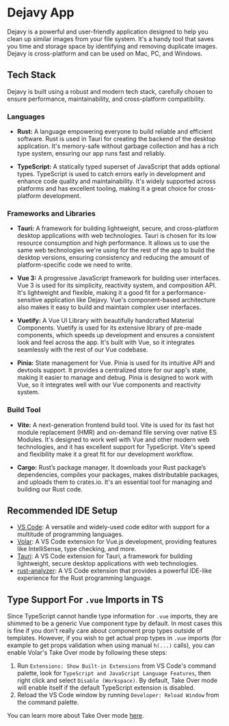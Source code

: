 # Dejavy App

Dejavy is a powerful and user-friendly application designed to help you clean up similar images from your file system. It's a handy tool that saves you time and storage space by identifying and removing duplicate images. Dejavy is cross-platform and can be used on Mac, PC, and Windows.

## Tech Stack

Dejavy is built using a robust and modern tech stack, carefully chosen to ensure performance, maintainability, and cross-platform compatibility.

### Languages

- **Rust:** A language empowering everyone to build reliable and efficient software. Rust is used in Tauri for creating the backend of the desktop application. It's memory-safe without garbage collection and has a rich type system, ensuring our app runs fast and reliably.

- **TypeScript:** A statically typed superset of JavaScript that adds optional types. TypeScript is used to catch errors early in development and enhance code quality and maintainability. It's widely supported across platforms and has excellent tooling, making it a great choice for cross-platform development.

### Frameworks and Libraries

- **Tauri:** A framework for building lightweight, secure, and cross-platform desktop applications with web technologies. Tauri is chosen for its low resource consumption and high performance. It allows us to use the same web technologies we're using for the rest of the app to build the desktop versions, ensuring consistency and reducing the amount of platform-specific code we need to write.

- **Vue 3:** A progressive JavaScript framework for building user interfaces. Vue 3 is used for its simplicity, reactivity system, and composition API. It's lightweight and flexible, making it a good fit for a performance-sensitive application like Dejavy. Vue's component-based architecture also makes it easy to build and maintain complex user interfaces.

- **Vuetify:** A Vue UI Library with beautifully handcrafted Material Components. Vuetify is used for its extensive library of pre-made components, which speeds up development and ensures a consistent look and feel across the app. It's built with Vue, so it integrates seamlessly with the rest of our Vue codebase.

- **Pinia:** State management for Vue. Pinia is used for its intuitive API and devtools support. It provides a centralized store for our app's state, making it easier to manage and debug. Pinia is designed to work with Vue, so it integrates well with our Vue components and reactivity system.

### Build Tool

- **Vite:** A next-generation frontend build tool. Vite is used for its fast hot module replacement (HMR) and on-demand file serving over native ES Modules. It's designed to work well with Vue and other modern web technologies, and it has excellent support for TypeScript. Vite's speed and flexibility make it a great fit for our development workflow.

- **Cargo:** Rust’s package manager. It downloads your Rust package’s dependencies, compiles your packages, makes distributable packages, and uploads them to crates.io. It's an essential tool for managing and building our Rust code.

## Recommended IDE Setup

- [VS Code](https://code.visualstudio.com/): A versatile and widely-used code editor with support for a multitude of programming languages.
- [Volar](https://marketplace.visualstudio.com/items?itemName=Vue.volar): A VS Code extension for Vue.js development, providing features like IntelliSense, type checking, and more.
- [Tauri](https://marketplace.visualstudio.com/items?itemName=tauri-apps.tauri-vscode): A VS Code extension for Tauri, a framework for building lightweight, secure desktop applications with web technologies.
- [rust-analyzer](https://marketplace.visualstudio.com/items?itemName=rust-lang.rust-analyzer): A VS Code extension that provides a powerful IDE-like experience for the Rust programming language.

## Type Support For `.vue` Imports in TS

Since TypeScript cannot handle type information for `.vue` imports, they are shimmed to be a generic Vue component type by default. In most cases this is fine if you don't really care about component prop types outside of templates. However, if you wish to get actual prop types in `.vue` imports (for example to get props validation when using manual `h(...)` calls), you can enable Volar's Take Over mode by following these steps:

1. Run `Extensions: Show Built-in Extensions` from VS Code's command palette, look for `TypeScript and JavaScript Language Features`, then right click and select `Disable (Workspace)`. By default, Take Over mode will enable itself if the default TypeScript extension is disabled.
2. Reload the VS Code window by running `Developer: Reload Window` from the command palette.

You can learn more about Take Over mode [here](https://github.com/johnsoncodehk/volar/discussions/471).
